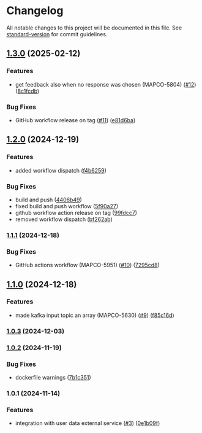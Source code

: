 # Changelog

All notable changes to this project will be documented in this file. See [standard-version](https://github.com/conventional-changelog/standard-version) for commit guidelines.

## [1.3.0](https://github.com/MapColonies/Geocoding-Enrichment/compare/v1.1.1...v1.3.0) (2025-02-12)


### Features

* get feedback also when no response was chosen (MAPCO-5804) ([#12](https://github.com/MapColonies/Geocoding-Enrichment/issues/12)) ([8c1fcdb](https://github.com/MapColonies/Geocoding-Enrichment/commit/8c1fcdbba57040f6cbc4a23e1888573f4c616868))


### Bug Fixes

* GitHub workflow release on tag ([#11](https://github.com/MapColonies/Geocoding-Enrichment/issues/11)) ([e81d6ba](https://github.com/MapColonies/Geocoding-Enrichment/commit/e81d6bacd79e2ca1ce0ceb99094f1f71a14b40c3))

## [1.2.0](https://github.com/MapColonies/Geocoding-Enrichment/compare/v1.1.1...v1.2.0) (2024-12-19)


### Features

* added workflow dispatch ([f4b6259](https://github.com/MapColonies/Geocoding-Enrichment/commit/f4b6259e39d3c884fd7f09203f35306f5cae6e05))


### Bug Fixes

* build and push ([4406b49](https://github.com/MapColonies/Geocoding-Enrichment/commit/4406b49834d882b1e4d96ac3dfda48524533efbd))
* fixed build and push workflow ([5f90a27](https://github.com/MapColonies/Geocoding-Enrichment/commit/5f90a27952f1d3bd1f6d05c865c84b7b3594f2dd))
* github workflow action release on tag ([99fdcc7](https://github.com/MapColonies/Geocoding-Enrichment/commit/99fdcc7865eb5ada11e09def7fe54376cd6f17f9))
* removed workflow dispatch ([bf262ab](https://github.com/MapColonies/Geocoding-Enrichment/commit/bf262ab78f2cf5e4a45a0b0f0e9324bce21c1e5b))

### [1.1.1](https://github.com/MapColonies/Geocoding-Enrichment/compare/v1.1.0...v1.1.1) (2024-12-18)


### Bug Fixes

* GitHub actions workflow (MAPCO-5951) ([#10](https://github.com/MapColonies/Geocoding-Enrichment/issues/10)) ([7295cd8](https://github.com/MapColonies/Geocoding-Enrichment/commit/7295cd8705d688c443eef4c0918572b8e0808ce9))

## [1.1.0](https://github.com/MapColonies/Geocoding-Enrichment/compare/v1.0.4...v1.1.0) (2024-12-18)


### Features

* made kafka input topic an array (MAPCO-5630) ([#9](https://github.com/MapColonies/Geocoding-Enrichment/issues/9)) ([f85c16d](https://github.com/MapColonies/Geocoding-Enrichment/commit/f85c16dc2f5898f71888011a9ec9280774489a75))

### [1.0.3](https://github.com/MapColonies/Geocoding-Enrichment/compare/v1.0.2...v1.0.3) (2024-12-03)

### [1.0.2](https://github.com/MapColonies/Geocoding-Enrichment/compare/v1.0.1...v1.0.2) (2024-11-19)


### Bug Fixes

* dockerfile warnings ([7b1c351](https://github.com/MapColonies/Geocoding-Enrichment/commit/7b1c3519b89ad74718b88788bcd23fdb2f2ec699))

### 1.0.1 (2024-11-14)


### Features

* integration with user data external service ([#3](https://github.com/MapColonies/Geocoding-Enrichment/issues/3)) ([0e1b09f](https://github.com/MapColonies/Geocoding-Enrichment/commit/0e1b09f938f4f7fe1d4d5b9dac91be2387d524b0))
